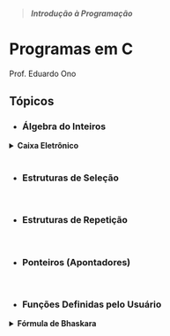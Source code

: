 > ##### Introdução à Programação

# Programas em C

Prof. Eduardo Ono

## Tópicos

* ### Álgebra do Inteiros

<details id="caixa-eletronico">
  <summary>
    <strong>Caixa Eletrônico</strong>
  </summary>
  <section markdown="1">
  <sup><hr></sup>

* Descrição

  * Programa que determina a quantidade mínima de cada cédula (nota) a ser entregue por um caixa eletrônico, mediante o valor do saque.

* Versões

  | Programa | Comentário |
  | --- | --- |
  | [caixa-eletronico-01.c](./caixa-eletronico/caixa-eletronico-01.c) | Considera a disponibilidade de cédulas de R$ 1,00 em diante.
  | [caixa-eletronico-02.c](./caixa-eletronico/caixa-eletronico-02.c) | Considera a disponibilidade de cédulas de R$ 2,00 em diante, não sendo possível o saque de R$ 1,00 ou R$ 3,00.<br> Para valores do saque para os quais o algoritmo do programa `caixa-eletronico-01.c` não funciona sem notas de R$ 1,00, subtrai R$ 4,00 do valor do saque, o que fará com que o algoritmo funcione corretamente, e compensa a subtração atribuindo 2 notas de R$ 2,00 a mais na entrega das cédulas.

  <sub><hr></sub>
  </section>
</details>

<br>

* ### Estruturas de Seleção

<br>

* ### Estruturas de Repetição

<br>

* ### Ponteiros (Apontadores)

<br>

* ### Funções Definidas pelo Usuário

<details id="bhaskara">
  <summary>
    <strong>Fórmula de Bhaskara</strong>
  </summary>
  <section markdown="1">
  <sup><hr></sup>

* Descrição

  * Programa que determina as duas soluções de equações de 2o. grau pela Fórmula de Bhaskara. Utiliza passagem de parâmetros por referência.

* Programas

  | Programa | Comentário |
  | --- | --- |
  | [bhaskara-01.c](./funcoes/bhaskara-01.c) | Utiliza passagem de parâmetros por referência.

  <sub><hr></sub>
  </section>
</details>

<br>
